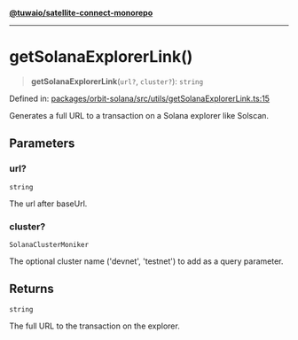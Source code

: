 [**@tuwaio/satellite-connect-monorepo**](../../../README.md)

***

# getSolanaExplorerLink()

> **getSolanaExplorerLink**(`url?`, `cluster?`): `string`

Defined in: [packages/orbit-solana/src/utils/getSolanaExplorerLink.ts:15](https://github.com/TuwaIO/satellite-connect/blob/5ea2bf35da638317e8edf885c3993433cb84e778/packages/orbit-solana/src/utils/getSolanaExplorerLink.ts#L15)

Generates a full URL to a transaction on a Solana explorer like Solscan.

## Parameters

### url?

`string`

The url after baseUrl.

### cluster?

`SolanaClusterMoniker`

The optional cluster name ('devnet', 'testnet') to add as a query parameter.

## Returns

`string`

The full URL to the transaction on the explorer.
